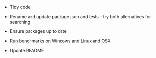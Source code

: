 * Tidy code

* Rename and update package.json and tests - try both alternatives for searching

* Ensure packages up to date

* Run benchmarks on Windows and Linux and OSX

* Update README
